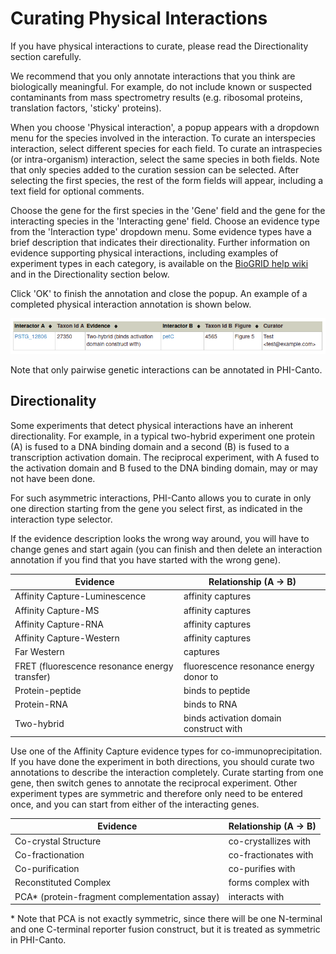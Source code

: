 Curating Physical Interactions
==============================

If you have physical interactions to curate, please read the Directionality section carefully.

We recommend that you only annotate interactions that you think are biologically meaningful. For example, do not include known or suspected contaminants from mass spectrometry results (e.g. ribosomal proteins, translation factors, 'sticky' proteins).

When you choose 'Physical interaction', a popup appears with a dropdown menu for the species involved in the interaction. To curate an interspecies interaction, select different species for each field. To curate an intraspecies (or intra-organism) interaction, select the same species in both fields. Note that only species added to the curation session can be selected. After selecting the first species, the rest of the form fields will appear, including a text field for optional comments.

Choose the gene for the first species in the 'Gene' field and the gene for the interacting species in the 'Interacting gene' field. Choose an evidence type from the 'Interaction type' dropdown menu. Some evidence types have a brief description that indicates their directionality. Further information on evidence supporting physical interactions, including examples of experiment types in each category, is available on the [BioGRID help wiki](https://wiki.thebiogrid.org/doku.php/experimental_systems) and in the Directionality section below.

Click 'OK' to finish the annotation and close the popup. An example of a completed physical interaction annotation is shown below.

![](images/physical_interaction.png "")

Note that only pairwise genetic interactions can be annotated in PHI-Canto.

Directionality
--------------

Some experiments that detect physical interactions have an inherent directionality. For example, in a typical two-hybrid experiment one protein (A) is fused to a DNA binding domain and a second (B) is fused to a transcription activation domain. The reciprocal experiment, with A fused to the activation domain and B fused to the DNA binding domain, may or may not have been done.

For such asymmetric interactions, PHI-Canto allows you to curate in only one direction starting from the gene you select first, as indicated in the interaction type selector.

If the evidence description looks the wrong way around, you will have to change genes and start again (you can finish and then delete an interaction annotation if you find that you have started with the wrong gene).

| Evidence                                      | Relationship (A → B)                   |
| --------------------------------------------- | -------------------------------------- |
| Affinity Capture-Luminescence                 | affinity captures                      |
| Affinity Capture-MS                           | affinity captures                      |
| Affinity Capture-RNA                          | affinity captures                      |
| Affinity Capture-Western                      | affinity captures                      |
| Far Western                                   | captures                               |
| FRET (fluorescence resonance energy transfer) | fluorescence resonance energy donor to |
| Protein-peptide                               | binds to peptide                       |
| Protein-RNA                                   | binds to RNA                           |
| Two-hybrid                                    | binds activation domain construct with |

Use one of the Affinity Capture evidence types for co-immunoprecipitation. If you have done the experiment in both directions, you should curate two annotations to describe the interaction completely. Curate starting from one gene, then switch genes to annotate the reciprocal experiment. Other experiment types are symmetric and therefore only need to be entered once, and you can start from either of the interacting genes.

| Evidence                                      | Relationship (A → B) |
| --------------------------------------------- | -------------------- |
| Co-crystal Structure                          | co-crystallizes with |
| Co-fractionation                              | co-fractionates with |
| Co-purification                               | co-purifies with     |
| Reconstituted Complex                         | forms complex with   |
| PCA* (protein-fragment complementation assay) | interacts with       |

\* Note that PCA is not exactly symmetric, since there will be one N-terminal and one C-terminal reporter fusion construct, but it is treated as symmetric in PHI-Canto.
